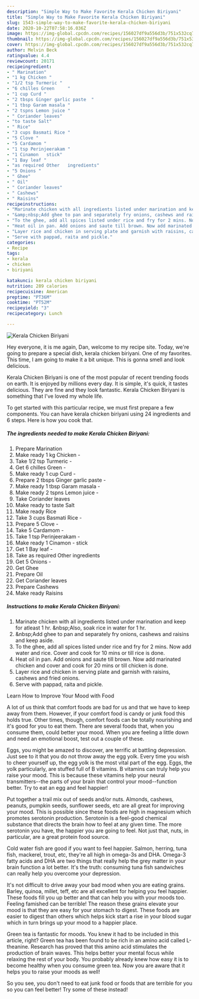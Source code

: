```yaml
---
description: "Simple Way to Make Favorite Kerala Chicken Biriyani"
title: "Simple Way to Make Favorite Kerala Chicken Biriyani"
slug: 1543-simple-way-to-make-favorite-kerala-chicken-biriyani
date: 2020-10-22T07:58:16.036Z
image: https://img-global.cpcdn.com/recipes/156027df9a556d3b/751x532cq70/kerala-chicken-biriyani-recipe-main-photo.jpg
thumbnail: https://img-global.cpcdn.com/recipes/156027df9a556d3b/751x532cq70/kerala-chicken-biriyani-recipe-main-photo.jpg
cover: https://img-global.cpcdn.com/recipes/156027df9a556d3b/751x532cq70/kerala-chicken-biriyani-recipe-main-photo.jpg
author: Melvin Beck
ratingvalue: 4.4
reviewcount: 20171
recipeingredient:
- " Marination"
- "1 kg Chicken "
- "1/2 tsp Turmeric "
- "6 chilles Green     "
- "1 cup Curd "
- "2 tbsps Ginger garlic paste  "
- "1 tbsp Garam masala "
- "2 tspns Lemon juice "
- " Coriander leaves"
- "to taste Salt"
- " Rice"
- "3 cups Basmati Rice "
- "5 Clove "
- "5 Cardamom "
- "1 tsp Perinjeerakam "
- "1 Cinamon   stick"
- "1 Bay leaf "
- "as required Other   ingredients"
- "5 Onions "
- " Ghee"
- " Oil"
- " Coriander leaves"
- " Cashews"
- " Raisins"
recipeinstructions:
- "Marinate chicken with all ingredients listed under marination and keep for atleast 1 hr. &amp;nbsp;Also, soak rice in water for 1 hr."
- "&amp;nbsp;Add ghee to pan and separately fry onions, cashews and raisins and keep aside."
- "To the ghee, add all spices listed under rice and fry for 2 mins. Now add water and rice. Cover and cook for 10 mins or till rice is done."
- "Heat oil in pan. Add onions and saute till brown. Now add marinated chicken and cover and cook for 20 mins or till chicken is done."
- "Layer rice and chicken in serving plate and garnish with raisins, cashews and fried onions."
- "Serve with pappad, raita and pickle."
categories:
- Recipe
tags:
- kerala
- chicken
- biriyani

katakunci: kerala chicken biriyani 
nutrition: 289 calories
recipecuisine: American
preptime: "PT36M"
cooktime: "PT52M"
recipeyield: "3"
recipecategory: Lunch

---
```



![Kerala Chicken Biriyani](https://img-global.cpcdn.com/recipes/156027df9a556d3b/751x532cq70/kerala-chicken-biriyani-recipe-main-photo.jpg)

Hey everyone, it is me again, Dan, welcome to my recipe site. Today, we're going to prepare a special dish, kerala chicken biriyani. One of my favorites. This time, I am going to make it a bit unique. This is gonna smell and look delicious.

Kerala Chicken Biriyani is one of the most popular of recent trending foods on earth. It is enjoyed by millions every day. It is simple, it's quick, it tastes delicious. They are fine and they look fantastic. Kerala Chicken Biriyani is something that I've loved my whole life.




To get started with this particular recipe, we must first prepare a few components. You can have kerala chicken biriyani using 24 ingredients and 6 steps. Here is how you cook that.

<!--inarticleads1-->

##### The ingredients needed to make Kerala Chicken Biriyani:

1. Prepare  Marination
1. Make ready 1 kg Chicken -
1. Take 1/2 tsp Turmeric -
1. Get 6 chilles Green     -
1. Make ready 1 cup Curd -
1. Prepare 2 tbsps Ginger garlic paste  -
1. Make ready 1 tbsp Garam masala -
1. Make ready 2 tspns Lemon juice -
1. Take  Coriander leaves
1. Make ready to taste Salt
1. Make ready  Rice
1. Take 3 cups Basmati Rice -
1. Prepare 5 Clove -
1. Take 5 Cardamom -
1. Take 1 tsp Perinjeerakam -
1. Make ready 1 Cinamon -  stick
1. Get 1 Bay leaf -
1. Take as required Other   ingredients
1. Get 5 Onions -
1. Get  Ghee
1. Prepare  Oil
1. Get  Coriander leaves
1. Prepare  Cashews
1. Make ready  Raisins




<!--inarticleads2-->

##### Instructions to make Kerala Chicken Biriyani:

1. Marinate chicken with all ingredients listed under marination and keep for atleast 1 hr. &amp;nbsp;Also, soak rice in water for 1 hr.
1. &amp;nbsp;Add ghee to pan and separately fry onions, cashews and raisins and keep aside.
1. To the ghee, add all spices listed under rice and fry for 2 mins. Now add water and rice. Cover and cook for 10 mins or till rice is done.
1. Heat oil in pan. Add onions and saute till brown. Now add marinated chicken and cover and cook for 20 mins or till chicken is done.
1. Layer rice and chicken in serving plate and garnish with raisins, cashews and fried onions.
1. Serve with pappad, raita and pickle.




Learn How to Improve Your Mood with Food


A lot of us think that comfort foods are bad for us and that we have to keep away from them. However, if your comfort food is candy or junk food this holds true. Other times, though, comfort foods can be totally nourishing and it's good for you to eat them. There are several foods that, when you consume them, could better your mood. When you are feeling a little down and need an emotional boost, test out a couple of these.

Eggs, you might be amazed to discover, are terrific at battling depression. Just see to it that you do not throw away the egg yolk. Every time you wish to cheer yourself up, the egg yolk is the most vital part of the egg. Eggs, the yolk particularly, are stuffed full of B vitamins. B vitamins can truly help you raise your mood. This is because these vitamins help your neural transmitters--the parts of your brain that control your mood--function better. Try to eat an egg and feel happier!

Put together a trail mix out of seeds and/or nuts. Almonds, cashews, peanuts, pumpkin seeds, sunflower seeds, etc are all great for improving your mood. This is possible since these foods are high in magnesium which promotes serotonin production. Serotonin is a feel-good chemical substance that directs the brain how to feel at any given time. The more serotonin you have, the happier you are going to feel. Not just that, nuts, in particular, are a great protein food source.

Cold water fish are good if you want to feel happier. Salmon, herring, tuna fish, mackerel, trout, etc, they're all high in omega-3s and DHA. Omega-3 fatty acids and DHA are two things that really help the grey matter in your brain function a lot better. It's the truth: consuming tuna fish sandwiches can really help you overcome your depression. 

It's not difficult to drive away your bad mood when you are eating grains. Barley, quinoa, millet, teff, etc are all excellent for helping you feel happier. These foods fill you up better and that can help you with your moods too. Feeling famished can be terrible! The reason these grains elevate your mood is that they are easy for your stomach to digest. These foods are easier to digest than others which helps kick start a rise in your blood sugar which in turn brings up your mood to a happier place.

Green tea is fantastic for moods. You knew it had to be included in this article, right? Green tea has been found to be rich in an amino acid called L-theanine. Research has proved that this amino acid stimulates the production of brain waves. This helps better your mental focus while relaxing the rest of your body. You probably already knew how easy it is to become healthy when you consume green tea. Now you are aware that it helps you to raise your moods as well!

So you see, you don't need to eat junk food or foods that are terrible for you so you can feel better! Try some of these instead!

